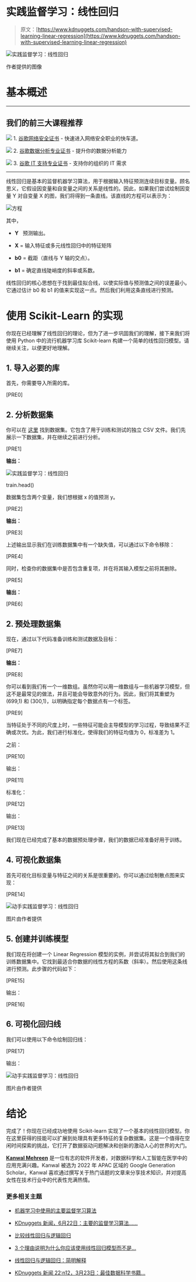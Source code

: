 # 实践监督学习：线性回归

> 原文：[https://www.kdnuggets.com/handson-with-supervised-learning-linear-regression](https://www.kdnuggets.com/handson-with-supervised-learning-linear-regression)

![实践监督学习：线性回归](../Images/533f1a539c9dab6c2a4740198f34cf39.png)

作者提供的图像

# 基本概述

* * *

## 我们的前三大课程推荐

![](../Images/0244c01ba9267c002ef39d4907e0b8fb.png) 1\. [谷歌网络安全证书](https://www.kdnuggets.com/google-cybersecurity) - 快速进入网络安全职业的快车道。

![](../Images/e225c49c3c91745821c8c0368bf04711.png) 2\. [谷歌数据分析专业证书](https://www.kdnuggets.com/google-data-analytics) - 提升你的数据分析能力

![](../Images/0244c01ba9267c002ef39d4907e0b8fb.png) 3\. [谷歌 IT 支持专业证书](https://www.kdnuggets.com/google-itsupport) - 支持你的组织的 IT 需求

* * *

线性回归是基本的监督机器学习算法，用于根据输入特征预测连续目标变量。顾名思义，它假设因变量和自变量之间的关系是线性的。因此，如果我们尝试绘制因变量 Y 对自变量 X 的图，我们将得到一条直线。该直线的方程可以表示为：

![方程](../Images/5fafd0dd11eff7815530e8bc855d776c.png "Y=b_{0}+b_{1}X")

其中，

+   **Y**   预测输出。

+   **X** =  输入特征或多元线性回归中的特征矩阵

+   **b0** = 截距（直线与 Y 轴的交点）。

+   **b1** =  确定直线陡峭度的斜率或系数。

线性回归的核心思想在于找到最佳拟合线，以使实际值与预测值之间的误差最小。它通过估计 b0 和 b1 的值来实现这一点。然后我们利用这条直线进行预测。

# 使用 Scikit-Learn 的实现

你现在已经理解了线性回归的理论，但为了进一步巩固我们的理解，接下来我们将使用 Python 中的流行机器学习库 Scikit-learn 构建一个简单的线性回归模型。请继续关注，以便更好地理解。

## 1\. 导入必要的库

首先，你需要导入所需的库。

[PRE0]

## 2\. 分析数据集

你可以在 [这里](https://www.kaggle.com/datasets/andonians/random-linear-regression) 找到数据集。它包含了用于训练和测试的独立 CSV 文件。我们先展示一下数据集，并在继续之前进行分析。

[PRE1]

**输出：**

![实践监督学习：线性回归](../Images/9f7f3acbd879c61e1734252b0b514207.png)

train.head()

数据集包含两个变量，我们想根据 x 的值预测 y。

[PRE2]

**输出：**

[PRE3]

上述输出显示我们在训练数据集中有一个缺失值，可以通过以下命令移除：

[PRE4]

同时，检查你的数据集中是否包含重复项，并在将其输入模型之前将其删除。

[PRE5]

**输出：**

[PRE6]

## 2\. 预处理数据集

现在，通过以下代码准备训练和测试数据及目标：

[PRE7]

**输出：**

[PRE8]

你可以看到我们有一个一维数组。虽然你可以用一维数组与一些机器学习模型，但这不是最常见的做法，并且可能会导致意外的行为。因此，我们将其重塑为 (699,1) 和 (300,1)，以明确指定每个数据点有一个标签。

[PRE9]

当特征处于不同的尺度上时，一些特征可能会主导模型的学习过程，导致结果不正确或次优。为此，我们进行标准化，使得我们的特征均值为 0，标准差为 1。

之前：

[PRE10]

输出：

[PRE11]

标准化：

[PRE12]

输出：

[PRE13]

我们现在已经完成了基本的数据预处理步骤，我们的数据已经准备好用于训练。

## 4\. 可视化数据集

首先可视化目标变量与特征之间的关系是很重要的。你可以通过绘制散点图来实现：

[PRE14]

![动手实践监督学习：线性回归](../Images/65c0f8fe5cef6b40862a22bc53a20a6a.png)

图片由作者提供

## 5\. 创建并训练模型

我们现在将创建一个 Linear Regression 模型的实例，并尝试将其拟合到我们的训练数据集中。它找到最适合你数据的线性方程的系数（斜率）。然后使用这条线进行预测。此步骤的代码如下：

[PRE15]

输出：

[PRE16]

## 6\. 可视化回归线

我们可以使用以下命令绘制回归线：

[PRE17]

输出：

![动手实践监督学习：线性回归](../Images/137a116933abb033820ccc5f5e66522c.png)

图片由作者提供

# 结论

完成了！你现在已经成功地使用 Scikit-learn 实现了一个基本的线性回归模型。你在这里获得的技能可以扩展到处理具有更多特征的复杂数据集。这是一个值得在空闲时间探索的挑战，它打开了数据驱动问题解决和创新的激动人心的世界的大门。

**[Kanwal Mehreen](https://www.linkedin.com/in/kanwal-mehreen1)** 是一位有志的软件开发者，对数据科学和人工智能在医学中的应用充满兴趣。Kanwal 被选为 2022 年 APAC 区域的 Google Generation Scholar。Kanwal 喜欢通过撰写关于热门话题的文章来分享技术知识，并对提高女性在技术行业中的代表性充满热情。

### 更多相关主题

+   [机器学习中使用的主要监督学习算法](https://www.kdnuggets.com/2022/06/primary-supervised-learning-algorithms-used-machine-learning.html)

+   [KDnuggets 新闻，6月22日：主要的监督学习算法……](https://www.kdnuggets.com/2022/n25.html)

+   [比较线性回归与逻辑回归](https://www.kdnuggets.com/2022/11/comparing-linear-logistic-regression.html)

+   [3 个理由说明为什么你应该使用线性回归模型而不是…](https://www.kdnuggets.com/2021/08/3-reasons-linear-regression-instead-neural-networks.html)

+   [线性回归与逻辑回归：简明解释](https://www.kdnuggets.com/2022/03/linear-logistic-regression-succinct-explanation.html)

+   [KDnuggets 新闻 22:n12，3月23日：最佳数据科学书籍…](https://www.kdnuggets.com/2022/n12.html)
